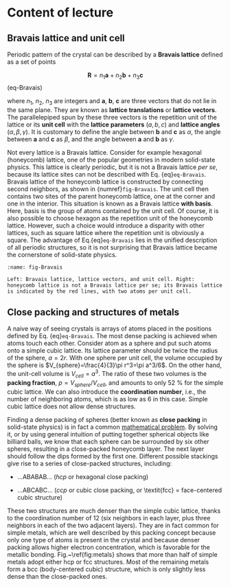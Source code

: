 # Content of lecture

## Bravais lattice and unit cell

Periodic pattern of the crystal can be described by a **Bravais lattice** defined as a set of points

$$ 
    \mathbf{R} = n_1 \mathbf{a} + n_2 \mathbf{b} + n_3 \mathbf{c}
$$ (eq-Bravais)

where $n_1$, $n_2$, $n_3$ are integers and $\mathbf{a}$, $\mathbf{b}$, $\mathbf{c}$ are three vectors that do not lie in the same plane. They are known as **lattice translations** or **lattice vectors**. The parallelepiped spun by these three vectors is the repetition unit of the lattice or its **unit cell** with the **lattice parameters** ($a,b,c$) and **lattice angles** ($\alpha,\beta,\gamma$). It is customary to define the angle between $\mathbf{b}$ and $\mathbf{c}$ as $\alpha$, the angle between $\mathbf{a}$ and $\mathbf{c}$ as $\beta$, and the angle between $\mathbf{a}$ and $\mathbf{b}$ as $\gamma$.

Not every lattice is a Bravais lattice. Consider for example hexagonal (honeycomb) lattice, one of the popular geometries in modern solid-state physics. This lattice is clearly periodic, but it is not a Bravais lattice _per se_, because its lattice sites can not be described with Eq. {eq}`eq-Bravais`. Bravais lattice of the honeycomb lattice is constructed by connecting second neighbors, as shown in {numref}`fig-Bravais`. The unit cell then contains two sites of the parent honeycomb lattice, one at the corner and one in the interior. This situation is known as a Bravais lattice **with basis**. Here, basis is the group of atoms contained by the unit cell. Of course, it is also possible to choose hexagon as the repetition unit of the honeycomb lattice. However, such a choice would introduce a disparity with other lattices, such as square lattice where the repetition unit is obviously a square. The advantage of Eq.{eq}`eq-Bravais` lies in the unified description of all periodic structures, so it is not surprising that Bravais lattice became the cornerstone of solid-state physics.

```{figure} /figures/ch1-lattice.svg
:name: fig-Bravais

Left: Bravais lattice, lattice vectors, and unit cell. Right: honeycomb lattice is not a Bravais lattice per se; its Bravais lattice is indicated by the red lines, with two atoms per unit cell.
```

## Close packing and structures of metals

A naive way of seeing crystals is arrays of atoms placed in the positions defined by Eq. {eq}`eq-Bravais`. The most dense packing is achieved when atoms touch each other. Consider atom as a sphere and put such atoms onto a simple cubic lattice. Its lattice parameter should be twice the radius of the sphere, $a=2r$. With one sphere per unit cell, the volume occupied by the sphere is $V_{sphere}=\frac{4}{3}\pi r^3=\pi a^3/6$. On the other hand, the unit-cell volume is $V_{cell}=a^3$. The ratio of these two volumes is the **packing fraction**, $p=V_{sphere}/V_{cell}$, and amounts to only 52 % for the simple cubic lattice. We can also introduce the **coordination number**, i.e., the number of neighboring atoms, which is as low as 6 in this case. Simple cubic lattice does not allow dense structures.

Finding a dense packing of spheres (better known as **close packing** in solid-state physics) is in fact a common [mathematical problem](https://arxiv.org/abs/math/9811071v2). By solving it, or by using general intuition of putting together spherical objects like billiard balls, we know that each sphere can be surrounded by six other spheres, resulting in a close-packed honeycomb layer. The next layer should follow the dips formed by the first one. Different possible stackings give rise to a series of close-packed structures, including:
 * ...ABABAB... (_hcp_ or hexagonal close packing)

 * ...ABCABC... (_ccp_ or cubic close packing, or \textit{fcc} = face-centered cubic structure)
 
 These two structures are much denser than the simple cubic lattice, thanks to the coordination number of 12 (six neighbors in each layer, plus three neighbors in each of the two adjacent layers). They are in fact common for simple metals, which are well described by this packing concept because only one type of atoms is present in the crystal and because denser packing allows higher electron concentration, which is favorable for the metallic bonding. Fig.~\ref{fig:metals} shows that more than half of simple metals adopt either hcp or fcc structures. Most of the remaining metals form a bcc (body-centered cubic) structure, which is only slightly less dense than the close-packed ones. 
